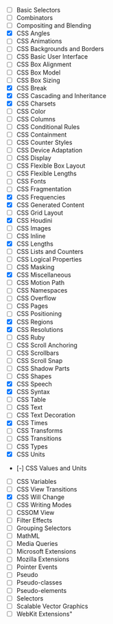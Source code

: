 - [ ] Basic Selectors
- [ ] Combinators
- [ ] Compositing and Blending
- [x] CSS Angles
- [ ] CSS Animations
- [ ] CSS Backgrounds and Borders
- [ ] CSS Basic User Interface
- [ ] CSS Box Alignment
- [ ] CSS Box Model
- [ ] CSS Box Sizing
- [x] CSS Break
- [x] CSS Cascading and Inheritance
- [x] CSS Charsets
- [ ] CSS Color
- [ ] CSS Columns
- [ ] CSS Conditional Rules
- [ ] CSS Containment
- [ ] CSS Counter Styles
- [ ] CSS Device Adaptation
- [ ] CSS Display
- [ ] CSS Flexible Box Layout
- [ ] CSS Flexible Lengths
- [ ] CSS Fonts
- [ ] CSS Fragmentation
- [x] CSS Frequencies
- [x] CSS Generated Content
- [ ] CSS Grid Layout
- [x] CSS Houdini
- [ ] CSS Images
- [ ] CSS Inline
- [x] CSS Lengths
- [ ] CSS Lists and Counters
- [ ] CSS Logical Properties
- [ ] CSS Masking
- [x] CSS Miscellaneous
- [ ] CSS Motion Path
- [ ] CSS Namespaces
- [ ] CSS Overflow
- [ ] CSS Pages
- [ ] CSS Positioning
- [x] CSS Regions
- [x] CSS Resolutions
- [ ] CSS Ruby
- [ ] CSS Scroll Anchoring
- [ ] CSS Scrollbars
- [ ] CSS Scroll Snap
- [ ] CSS Shadow Parts
- [ ] CSS Shapes
- [x] CSS Speech
- [x] CSS Syntax
- [ ] CSS Table
- [ ] CSS Text
- [ ] CSS Text Decoration
- [x] CSS Times
- [ ] CSS Transforms
- [ ] CSS Transitions
- [ ] CSS Types
- [x] CSS Units
- [-] CSS Values and Units
- [ ] CSS Variables
- [ ] CSS View Transitions
- [x] CSS Will Change
- [ ] CSS Writing Modes
- [ ] CSSOM View
- [ ] Filter Effects
- [ ] Grouping Selectors
- [ ] MathML
- [ ] Media Queries
- [ ] Microsoft Extensions
- [ ] Mozilla Extensions
- [ ] Pointer Events
- [ ] Pseudo
- [ ] Pseudo-classes
- [ ] Pseudo-elements
- [ ] Selectors
- [ ] Scalable Vector Graphics
- [ ] WebKit Extensions"
